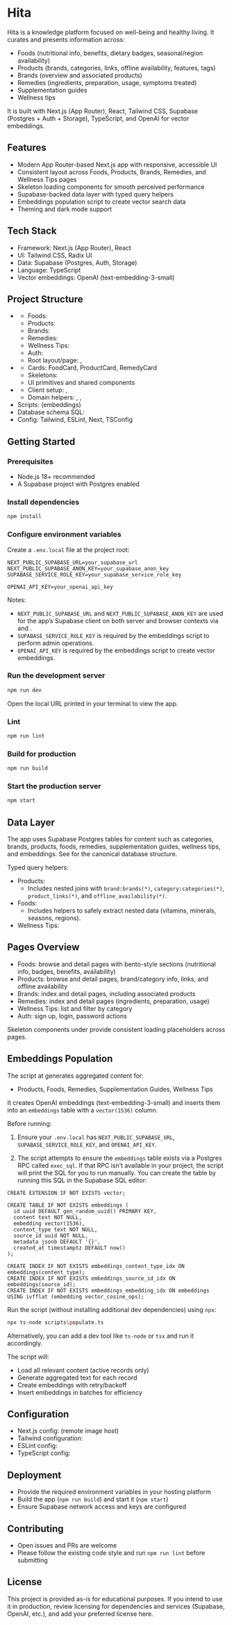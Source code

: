 # Hita

Hita is a knowledge platform focused on well-being and healthy living. It curates and presents information across:
- Foods (nutritional info, benefits, dietary badges, seasonal/region availability)
- Products (brands, categories, links, offline availability, features, tags)
- Brands (overview and associated products)
- Remedies (ingredients, preparation, usage, symptoms treated)
- Supplementation guides
- Wellness tips

It is built with Next.js (App Router), React, Tailwind CSS, Supabase (Postgres + Auth + Storage), TypeScript, and OpenAI for vector embeddings.

## Features

- Modern App Router-based Next.js app with responsive, accessible UI
- Consistent layout across Foods, Products, Brands, Remedies, and Wellness Tips pages
- Skeleton loading components for smooth perceived performance
- Supabase-backed data layer with typed query helpers
- Embeddings population script to create vector search data
- Theming and dark mode support

## Tech Stack

- Framework: Next.js (App Router), React
- UI: Tailwind CSS, Radix UI
- Data: Supabase (Postgres, Auth, Storage)
- Language: TypeScript
- Vector embeddings: OpenAI (text-embedding-3-small)

## Project Structure

- <mcfile name="app" path="c:\Vashishta\hita\app\"></mcfile>
  - Foods: <mcfile name="foods" path="c:\Vashishta\hita\app\foods\"></mcfile>
  - Products: <mcfile name="products" path="c:\Vashishta\hita\app\products\"></mcfile>
  - Brands: <mcfile name="brands" path="c:\Vashishta\hita\app\brands\"></mcfile>
  - Remedies: <mcfile name="remedies" path="c:\Vashishta\hita\app\remedies\"></mcfile>
  - Wellness Tips: <mcfile name="wellness-tips" path="c:\Vashishta\hita\app\wellness-tips\"></mcfile>
  - Auth: <mcfile name="auth" path="c:\Vashishta\hita\app\auth\"></mcfile>
  - Root layout/page: <mcfile name="layout.tsx" path="c:\Vashishta\hita\app\layout.tsx"></mcfile>, <mcfile name="page.tsx" path="c:\Vashishta\hita\app\page.tsx"></mcfile>
- <mcfile name="components" path="c:\Vashishta\hita\components\"></mcfile>
  - Cards: FoodCard, ProductCard, RemedyCard
  - Skeletons: <mcfile name="skeletons" path="c:\Vashishta\hita\components\skeletons\"></mcfile>
  - UI primitives and shared components
- <mcfile name="lib/supabase" path="c:\Vashishta\hita\lib\supabase\"></mcfile>
  - Client setup: <mcfile name="client.ts" path="c:\Vashishta\hita\lib\supabase\client.ts"></mcfile>, <mcfile name="server.ts" path="c:\Vashishta\hita\lib\supabase\server.ts"></mcfile>
  - Domain helpers: <mcfile name="products.ts" path="c:\Vashishta\hita\lib\supabase\products.ts"></mcfile>, <mcfile name="foods.ts" path="c:\Vashishta\hita\lib\supabase\foods.ts"></mcfile>, <mcfile name="wellness.ts" path="c:\Vashishta\hita\lib\supabase\wellness.ts"></mcfile>
- Scripts: <mcfile name="populate.ts" path="c:\Vashishta\hita\scripts\populate.ts"></mcfile> (embeddings)
- Database schema SQL: <mcfile name="schema.sql" path="c:\Vashishta\hita\supabase\schema.sql"></mcfile>
- Config: Tailwind, ESLint, Next, TSConfig

## Getting Started

### Prerequisites

- Node.js 18+ recommended
- A Supabase project with Postgres enabled

### Install dependencies

```bash
npm install
```

### Configure environment variables

Create a `.env.local` file at the project root:

```plaintext
NEXT_PUBLIC_SUPABASE_URL=your_supabase_url
NEXT_PUBLIC_SUPABASE_ANON_KEY=your_supabase_anon_key
SUPABASE_SERVICE_ROLE_KEY=your_supabase_service_role_key

OPENAI_API_KEY=your_openai_api_key
```

Notes:
- `NEXT_PUBLIC_SUPABASE_URL` and `NEXT_PUBLIC_SUPABASE_ANON_KEY` are used for the app’s Supabase client on both server and browser contexts via <mcfile name="client.ts" path="c:\Vashishta\hita\lib\supabase\client.ts"></mcfile> and <mcfile name="server.ts" path="c:\Vashishta\hita\lib\supabase\server.ts"></mcfile>.
- `SUPABASE_SERVICE_ROLE_KEY` is required by the embeddings script to perform admin operations.
- `OPENAI_API_KEY` is required by the embeddings script to create vector embeddings.

### Run the development server

```bash
npm run dev
```

Open the local URL printed in your terminal to view the app.

### Lint

```bash
npm run lint
```

### Build for production

```bash
npm run build
```

### Start the production server

```bash
npm start
```

## Data Layer

The app uses Supabase Postgres tables for content such as categories, brands, products, foods, remedies, supplementation guides, wellness tips, and embeddings. See <mcfile name="schema.sql" path="c:\Vashishta\hita\supabase\schema.sql"></mcfile> for the canonical database structure.

Typed query helpers:
- Products: <mcfile name="products.ts" path="c:\Vashishta\hita\lib\supabase\products.ts"></mcfile>
  - Includes nested joins with `brand:brands(*)`, `category:categories(*)`, `product_links(*)`, and `offline_availability(*)`.
- Foods: <mcfile name="foods.ts" path="c:\Vashishta\hita\lib\supabase\foods.ts"></mcfile>
  - Includes helpers to safely extract nested data (vitamins, minerals, seasons, regions).
- Wellness Tips: <mcfile name="wellness.ts" path="c:\Vashishta\hita\lib\supabase\wellness.ts"></mcfile>

## Pages Overview

- Foods: browse and detail pages with bento-style sections (nutritional info, badges, benefits, availability)
- Products: browse and detail pages, brand/category info, links, and offline availability
- Brands: index and detail pages, including associated products
- Remedies: index and detail pages (ingredients, preparation, usage)
- Wellness Tips: list and filter by category
- Auth: sign up, login, password actions

Skeleton components under <mcfile name="skeletons" path="c:\Vashishta\hita\components\skeletons\"></mcfile> provide consistent loading placeholders across pages.

## Embeddings Population

The script at <mcfile name="populate.ts" path="c:\Vashishta\hita\scripts\populate.ts"></mcfile> generates aggregated content for:
- Products, Foods, Remedies, Supplementation Guides, Wellness Tips

It creates OpenAI embeddings (text-embedding-3-small) and inserts them into an `embeddings` table with a `vector(1536)` column.

Before running:
1) Ensure your `.env.local` has `NEXT_PUBLIC_SUPABASE_URL`, `SUPABASE_SERVICE_ROLE_KEY`, and `OPENAI_API_KEY`.

2) The script attempts to ensure the `embeddings` table exists via a Postgres RPC called `exec_sql`. If that RPC isn’t available in your project, the script will print the SQL for you to run manually. You can create the table by running this SQL in the Supabase SQL editor:

```plaintext
CREATE EXTENSION IF NOT EXISTS vector;

CREATE TABLE IF NOT EXISTS embeddings (
  id uuid DEFAULT gen_random_uuid() PRIMARY KEY,
  content text NOT NULL,
  embedding vector(1536),
  content_type text NOT NULL,
  source_id uuid NOT NULL,
  metadata jsonb DEFAULT '{}',
  created_at timestamptz DEFAULT now()
);

CREATE INDEX IF NOT EXISTS embeddings_content_type_idx ON embeddings(content_type);
CREATE INDEX IF NOT EXISTS embeddings_source_id_idx ON embeddings(source_id);
CREATE INDEX IF NOT EXISTS embeddings_embedding_idx ON embeddings USING ivfflat (embedding vector_cosine_ops);
```

Run the script (without installing additional dev dependencies) using `npx`:

```bash
npx ts-node scripts\populate.ts
```

Alternatively, you can add a dev tool like `ts-node` or `tsx` and run it accordingly.

The script will:
- Load all relevant content (active records only)
- Generate aggregated text for each record
- Create embeddings with retry/backoff
- Insert embeddings in batches for efficiency

## Configuration

- Next.js config: <mcfile name="next.config.ts" path="c:\Vashishta\hita\next.config.ts"></mcfile> (remote image host)
- Tailwind configuration: <mcfile name="tailwind.config.ts" path="c:\Vashishta\hita\tailwind.config.ts"></mcfile>
- ESLint config: <mcfile name="eslint.config.mjs" path="c:\Vashishta\hita\eslint.config.mjs"></mcfile>
- TypeScript config: <mcfile name="tsconfig.json" path="c:\Vashishta\hita\tsconfig.json"></mcfile>

## Deployment

- Provide the required environment variables in your hosting platform
- Build the app (`npm run build`) and start it (`npm start`)
- Ensure Supabase network access and keys are configured

## Contributing

- Open issues and PRs are welcome
- Please follow the existing code style and run `npm run lint` before submitting

## License

This project is provided as-is for educational purposes. If you intend to use it in production, review licensing for dependencies and services (Supabase, OpenAI, etc.), and add your preferred license here.